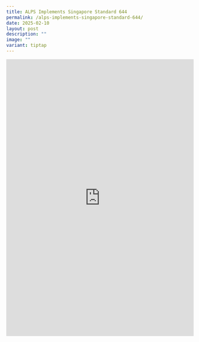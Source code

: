 ```yaml
---
title: ALPS Implements Singapore Standard 644
permalink: /alps-implements-singapore-standard-644/
date: 2025-02-10
layout: post
description: ""
image: ""
variant: tiptap
---
```

<div class="iframe-wrapper">
<iframe style="border:none;overflow:hidden" height="737" width="500" allowfullscreen="true" frameborder="0" src="https://www.facebook.com/plugins/post.php?href=https%3A%2F%2Fwww.facebook.com%2Falpshealthcaresupplychain%2Fposts%2Fpfbid02RN2ufqL53BRLbX46GmbZC3EtSsRJ4dDmatib2h2orXiuWX2KDuduDT8njYf5bvzWl&amp;show_text=true&amp;width=500"></iframe>
</div>
<p></p>